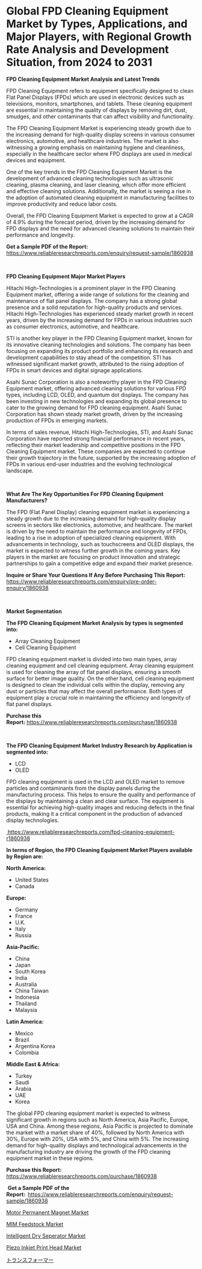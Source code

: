 <p><h1>Global FPD Cleaning Equipment Market by Types, Applications, and Major Players, with Regional Growth Rate Analysis and Development Situation, from 2024 to 2031</h1></p><p><strong>FPD Cleaning Equipment Market Analysis and Latest Trends</strong></p>
<p><p>FPD Cleaning Equipment refers to equipment specifically designed to clean Flat Panel Displays (FPDs) which are used in electronic devices such as televisions, monitors, smartphones, and tablets. These cleaning equipment are essential in maintaining the quality of displays by removing dirt, dust, smudges, and other contaminants that can affect visibility and functionality.</p><p>The FPD Cleaning Equipment Market is experiencing steady growth due to the increasing demand for high-quality display screens in various consumer electronics, automotive, and healthcare industries. The market is also witnessing a growing emphasis on maintaining hygiene and cleanliness, especially in the healthcare sector where FPD displays are used in medical devices and equipment.</p><p>One of the key trends in the FPD Cleaning Equipment Market is the development of advanced cleaning technologies such as ultrasonic cleaning, plasma cleaning, and laser cleaning, which offer more efficient and effective cleaning solutions. Additionally, the market is seeing a rise in the adoption of automated cleaning equipment in manufacturing facilities to improve productivity and reduce labor costs.</p><p>Overall, the FPD Cleaning Equipment Market is expected to grow at a CAGR of 4.9% during the forecast period, driven by the increasing demand for FPD displays and the need for advanced cleaning solutions to maintain their performance and longevity.</p></p>
<p><strong>Get a Sample PDF of the Report:&nbsp;</strong> <a href="https://www.reliableresearchreports.com/enquiry/request-sample/1860938">https://www.reliableresearchreports.com/enquiry/request-sample/1860938</a></p>
<p>&nbsp;</p>
<p><strong>FPD Cleaning Equipment Major Market Players</strong></p>
<p><p>Hitachi High-Technologies is a prominent player in the FPD Cleaning Equipment market, offering a wide range of solutions for the cleaning and maintenance of flat panel displays. The company has a strong global presence and a solid reputation for high-quality products and services. Hitachi High-Technologies has experienced steady market growth in recent years, driven by the increasing demand for FPDs in various industries such as consumer electronics, automotive, and healthcare.</p><p>STI is another key player in the FPD Cleaning Equipment market, known for its innovative cleaning technologies and solutions. The company has been focusing on expanding its product portfolio and enhancing its research and development capabilities to stay ahead of the competition. STI has witnessed significant market growth, attributed to the rising adoption of FPDs in smart devices and digital signage applications.</p><p>Asahi Sunac Corporation is also a noteworthy player in the FPD Cleaning Equipment market, offering advanced cleaning solutions for various FPD types, including LCD, OLED, and quantum dot displays. The company has been investing in new technologies and expanding its global presence to cater to the growing demand for FPD cleaning equipment. Asahi Sunac Corporation has shown steady market growth, driven by the increasing production of FPDs in emerging markets.</p><p>In terms of sales revenue, Hitachi High-Technologies, STI, and Asahi Sunac Corporation have reported strong financial performance in recent years, reflecting their market leadership and competitive positions in the FPD Cleaning Equipment market. These companies are expected to continue their growth trajectory in the future, supported by the increasing adoption of FPDs in various end-user industries and the evolving technological landscape.</p></p>
<p>&nbsp;</p>
<p><strong>What Are The Key Opportunities For FPD Cleaning Equipment Manufacturers?</strong></p>
<p><p>The FPD (Flat Panel Display) cleaning equipment market is experiencing a steady growth due to the increasing demand for high-quality display screens in sectors like electronics, automotive, and healthcare. The market is driven by the need to maintain the performance and longevity of FPDs, leading to a rise in adoption of specialized cleaning equipment. With advancements in technology, such as touchscreens and OLED displays, the market is expected to witness further growth in the coming years. Key players in the market are focusing on product innovation and strategic partnerships to gain a competitive edge and expand their market presence.</p></p>
<p><strong>Inquire or Share Your Questions If Any Before Purchasing This Report:</strong> <a href="https://www.reliableresearchreports.com/enquiry/pre-order-enquiry/1860938">https://www.reliableresearchreports.com/enquiry/pre-order-enquiry/1860938</a></p>
<p>&nbsp;</p>
<p><strong>Market Segmentation</strong></p>
<p><strong>The FPD Cleaning Equipment Market Analysis by types is segmented into:</strong></p>
<p><ul><li>Array Cleaning Equipment</li><li>Cell Cleaning Equipment</li></ul></p>
<p><p>FPD cleaning equipment market is divided into two main types, array cleaning equipment and cell cleaning equipment. Array cleaning equipment is used for cleaning the array of flat panel displays, ensuring a smooth surface for better image quality. On the other hand, cell cleaning equipment is designed to clean the individual cells within the display, removing any dust or particles that may affect the overall performance. Both types of equipment play a crucial role in maintaining the efficiency and longevity of flat panel displays.</p></p>
<p><strong>Purchase this Report:&nbsp;</strong><a href="https://www.reliableresearchreports.com/purchase/1860938">https://www.reliableresearchreports.com/purchase/1860938</a></p>
<p>&nbsp;</p>
<p><strong>The FPD Cleaning Equipment Market Industry Research by Application is segmented into:</strong></p>
<p><ul><li>LCD</li><li>OLED</li></ul></p>
<p><p>FPD cleaning equipment is used in the LCD and OLED market to remove particles and contaminants from the display panels during the manufacturing process. This helps to ensure the quality and performance of the displays by maintaining a clean and clear surface. The equipment is essential for achieving high-quality images and reducing defects in the final products, making it a critical component in the production of advanced display technologies.</p></p>
<p><a href="https://www.reliableresearchreports.com/fpd-cleaning-equipment-r1860938">&nbsp;https://www.reliableresearchreports.com/fpd-cleaning-equipment-r1860938</a></p>
<p><strong>In terms of Region, the FPD Cleaning Equipment Market Players available by Region are:</strong></p>
<p>
    <p> <strong> North America: </strong>
        <ul>
            <li>United States</li>
            <li>Canada</li>
        </ul>
        </p> 
    <p> <strong> Europe: </strong>
        <ul>
            <li>Germany</li>
            <li>France</li>
            <li>U.K.</li>
            <li>Italy</li>
            <li>Russia</li>
        </ul>
        </p> 
    <p> <strong> Asia-Pacific: </strong>
        <ul>
            <li>China</li>
            <li>Japan</li>
            <li>South Korea</li>
            <li>India</li>
            <li>Australia</li>
            <li>China Taiwan</li>
            <li>Indonesia</li>
            <li>Thailand</li>
            <li>Malaysia</li>
        </ul>
        </p> 
    <p> <strong> Latin America: </strong>
        <ul>
            <li>Mexico</li>
            <li>Brazil</li>
            <li>Argentina Korea</li>
            <li>Colombia</li>
        </ul>
        </p> 
    <p> <strong> Middle East & Africa: </strong>
        <ul>
            <li>Turkey</li>
            <li>Saudi</li>
            <li>Arabia</li>
            <li>UAE</li>
            <li>Korea</li>
        </ul>
    </p>
    </p>
<p><p>The global FPD cleaning equipment market is expected to witness significant growth in regions such as North America, Asia Pacific, Europe, USA and China. Among these regions, Asia Pacific is projected to dominate the market with a market share of 40%, followed by North America with 30%, Europe with 20%, USA with 5%, and China with 5%. The increasing demand for high-quality displays and technological advancements in the manufacturing industry are driving the growth of the FPD cleaning equipment market in these regions.</p></p>
<p><strong>Purchase this Report: </strong><a href="https://www.reliableresearchreports.com/purchase/1860938">https://www.reliableresearchreports.com/purchase/1860938</a></p>
<p>&nbsp;<strong>Get a Sample PDF of the Report:&nbsp;&nbsp;</strong><a href="https://www.reliableresearchreports.com/enquiry/request-sample/1860938">https://www.reliableresearchreports.com/enquiry/request-sample/1860938</a></p>
<p><strong></strong></p>
<p><p><a href="https://issuu.com/reportprime-2/docs/motor-permanent-magnet-market-size-2030.pptx">Motor Permanent Magnet Market</a></p><p><a href="https://issuu.com/reportprime-2/docs/mim-feedstock-market-size-2030.pptx">MIM Feedstock Market</a></p><p><a href="https://github.com/beatblasta/Market-Research-Report-List-3/blob/main/intelligent-dry-seperator-market.md">Intelligent Dry Seperator Market</a></p><p><a href="https://github.com/angelajermaine/Market-Research-Report-List-3/blob/main/piezo-inkjet-print-head-market.md">Piezo Inkjet Print Head Market</a></p><p><a href="https://github.com/cbigkbh02719/Market-Research-Report-List-1/blob/main/814740543084.md">トランスフォーマー</a></p></p>